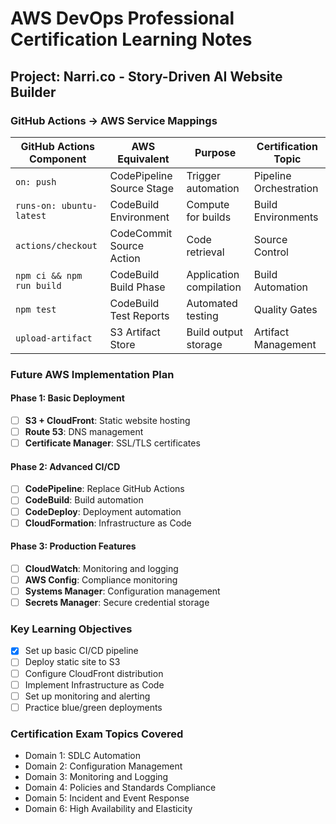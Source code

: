 # AWS DevOps Professional Certification Learning Notes

## Project: Narri.co - Story-Driven AI Website Builder

### GitHub Actions → AWS Service Mappings

| GitHub Actions Component | AWS Equivalent | Purpose | Certification Topic |
|--------------------------|----------------|---------|-------------------|
| `on: push` | CodePipeline Source Stage | Trigger automation | Pipeline Orchestration |
| `runs-on: ubuntu-latest` | CodeBuild Environment | Compute for builds | Build Environments |
| `actions/checkout` | CodeCommit Source Action | Code retrieval | Source Control |
| `npm ci && npm run build` | CodeBuild Build Phase | Application compilation | Build Automation |
| `npm test` | CodeBuild Test Reports | Automated testing | Quality Gates |
| `upload-artifact` | S3 Artifact Store | Build output storage | Artifact Management |

### Future AWS Implementation Plan

#### Phase 1: Basic Deployment
- [ ] **S3 + CloudFront**: Static website hosting
- [ ] **Route 53**: DNS management  
- [ ] **Certificate Manager**: SSL/TLS certificates

#### Phase 2: Advanced CI/CD
- [ ] **CodePipeline**: Replace GitHub Actions
- [ ] **CodeBuild**: Build automation
- [ ] **CodeDeploy**: Deployment automation
- [ ] **CloudFormation**: Infrastructure as Code

#### Phase 3: Production Features
- [ ] **CloudWatch**: Monitoring and logging
- [ ] **AWS Config**: Compliance monitoring
- [ ] **Systems Manager**: Configuration management
- [ ] **Secrets Manager**: Secure credential storage

### Key Learning Objectives
- [x] Set up basic CI/CD pipeline
- [ ] Deploy static site to S3
- [ ] Configure CloudFront distribution
- [ ] Implement Infrastructure as Code
- [ ] Set up monitoring and alerting
- [ ] Practice blue/green deployments

### Certification Exam Topics Covered
- Domain 1: SDLC Automation 
- Domain 2: Configuration Management 
- Domain 3: Monitoring and Logging
- Domain 4: Policies and Standards Compliance
- Domain 5: Incident and Event Response
- Domain 6: High Availability and Elasticity